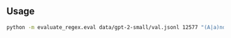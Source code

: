 ## Usage

```bash
python -m evaluate_regex.eval data/gpt-2-small/val.jsonl 12577 "(A|a)ndroid" --activation_threshold 10
```
